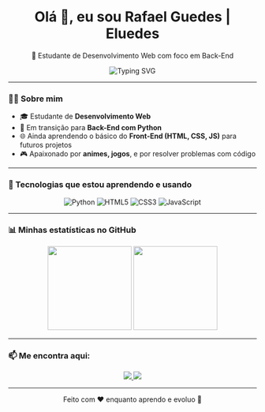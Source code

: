 <h1 align="center">Olá 👋, eu sou Rafael Guedes | Eluedes</h1>
<p align="center">🧠 Estudante de Desenvolvimento Web com foco em Back-End</p>

<p align="center">
<img src="https://readme-typing-svg.herokuapp.com?font=Fira+Code&weight=600&size=22&pause=1000&color=F79A00&width=435&lines=Estudante+Fullstack+em+formação;Amante+de+Animes+e+Jogos🎮;" alt="Typing SVG" />
</p>

---

### 👨‍💻 Sobre mim

- 🎓 Estudante de **Desenvolvimento Web**
- 🔁 Em transição para **Back-End com Python**
- 🌐 Ainda aprendendo o básico do **Front-End (HTML, CSS, JS)** para futuros projetos
- 🎮 Apaixonado por **animes, jogos**, e por resolver problemas com código

---

### 🚀 Tecnologias que estou aprendendo e usando

<div align="center">

![Python](https://img.shields.io/badge/Python-3E75C3?style=flat-square&logo=python&logoColor=white)
![HTML5](https://img.shields.io/badge/HTML-E34F26?style=flat-square&logo=html5&logoColor=white)
![CSS3](https://img.shields.io/badge/CSS-1572B6?style=flat-square&logo=css3&logoColor=white)
![JavaScript](https://img.shields.io/badge/JavaScript-F7DF1E?style=flat-square&logo=javascript&logoColor=black)

</div>

---

### 📊 Minhas estatísticas no GitHub

<div align="center">
  <img height="170" src="https://github-readme-stats.vercel.app/api?username=eluedes&show_icons=true&theme=dracula" />
  <img height="170" src="https://github-readme-stats.vercel.app/api/top-langs/?username=eluedes&layout=compact&theme=dracula"/>
</div>

---

### 📫 Me encontra aqui:

<p align="center">
  <a href="https://instagram.com/rafael_guedees" target="_blank">
    <img src="https://img.shields.io/badge/Instagram-%23E4405F.svg?style=for-the-badge&logo=instagram&logoColor=white" />
  </a>
  <a href="https://discord.com/users/491667607817027606" target="_blank">
    <img src="https://img.shields.io/badge/Discord-%237289DA.svg?style=for-the-badge&logo=discord&logoColor=white" />
  </a>
</p>

---

<p align="center">
  Feito com ❤️ enquanto aprendo e evoluo 🧠
</p>
